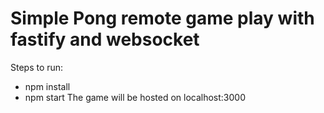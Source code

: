 # Simple Pong remote game play with fastify and websocket

Steps to run:
* npm install
* npm start
The game will be hosted on localhost:3000
